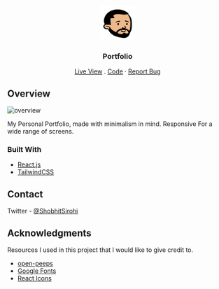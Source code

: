<br />
<div align="center">
  <a href="https://shobhitsirohi.com">
    <img src="src/images/logo.svg" alt="Logo" width="80" height="80">
  </a>

  <h3 align="center">Portfolio</h3>

  <p align="center">
    <a href="https://shobhitsirohi.com">Live View</a>
    .
    <a href="https://github1s.com/shobhit-sirohi/Portfolio">Code</a>
    ·
    <a href="https://github.com/shobhit-sirohi/Portfolio/issues">Report Bug</a>
  </p>
</div>

## Overview

<img width="1663" alt="overview" src="https://user-images.githubusercontent.com/21247694/143664941-abbc7899-c7ec-405c-9d4a-53f2ad254bba.png"/>

My Personal Portfolio, made with minimalism in mind. Responsive For a wide range of screens.

### Built With

- [React.js](https://reactjs.org/)
- [TailwindCSS](https://tailwindcss.com/)

## Contact

Twitter - [@ShobhitSirohi](https://twitter.com/ShobhitSirohi)

## Acknowledgments

Resources I used in this project that I would like to give credit to.

- [open-peeps](https://www.openpeeps.com/)
- [Google Fonts](https://fonts.google.com/)
- [React Icons](https://react-icons.github.io/react-icons/search)
